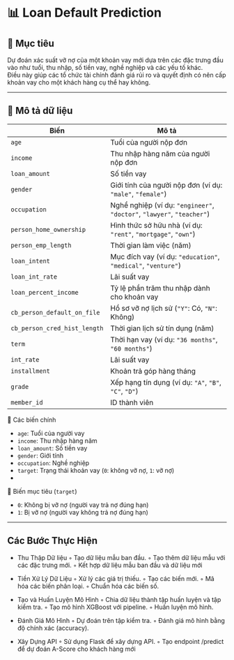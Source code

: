 # 📊 Loan Default Prediction

## 🎯 Mục tiêu
Dự đoán xác suất vỡ nợ của một khoản vay mới dựa trên các đặc trưng đầu vào như tuổi, thu nhập, số tiền vay, nghề nghiệp và các yếu tố khác.  
Điều này giúp các tổ chức tài chính đánh giá rủi ro và quyết định có nên cấp khoản vay cho một khách hàng cụ thể hay không.

---

## 📁 Mô tả dữ liệu

| Biến | Mô tả |
|------|-------|
| `age` | Tuổi của người nộp đơn |
| `income` | Thu nhập hàng năm của người nộp đơn |
| `loan_amount` | Số tiền vay |
| `gender` | Giới tính của người nộp đơn (ví dụ: `"male"`, `"female"`) |
| `occupation` | Nghề nghiệp (ví dụ: `"engineer"`, `"doctor"`, `"lawyer"`, `"teacher"`) |
| `person_home_ownership` | Hình thức sở hữu nhà (ví dụ: `"rent"`, `"mortgage"`, `"own"`) |
| `person_emp_length` | Thời gian làm việc (năm) |
| `loan_intent` | Mục đích vay (ví dụ: `"education"`, `"medical"`, `"venture"`) |
| `loan_int_rate` | Lãi suất vay |
| `loan_percent_income` | Tỷ lệ phần trăm thu nhập dành cho khoản vay |
| `cb_person_default_on_file` | Hồ sơ vỡ nợ lịch sử (`"Y"`: Có, `"N"`: Không) |
| `cb_person_cred_hist_length` | Thời gian lịch sử tín dụng (năm) |
| `term` | Thời hạn vay (ví dụ: `"36 months"`, `"60 months"`) |
| `int_rate` | Lãi suất vay |
| `installment` | Khoản trả góp hàng tháng |
| `grade` | Xếp hạng tín dụng (ví dụ: `"A"`, `"B"`, `"C"`, `"D"`) |
| `member_id` | ID thành viên |

🔑 Các biến chính
- `age`: Tuổi của người vay  
- `income`: Thu nhập hàng năm  
- `loan_amount`: Số tiền vay  
- `gender`: Giới tính  
- `occupation`: Nghề nghiệp  
- `target`: Trạng thái khoản vay (`0`: không vỡ nợ, `1`: vỡ nợ)
- 

🎯 Biến mục tiêu (`target`)

- `0`: Không bị vỡ nợ (người vay trả nợ đúng hạn)  
- `1`: Bị vỡ nợ (người vay không trả nợ đúng hạn)

---

## Các Bước Thực Hiện 
- Thu Thập Dữ liệu 
  ◦ Tạo dữ liệu mẫu ban đầu. 
  ◦ Tạo thêm dữ liệu mẫu với các đặc trưng mới. 
  ◦ Kết hợp dữ liệu mẫu ban đầu và dữ liệu mới

- Tiền Xử Lý Dữ Liệu 
  ◦ Xử lý các giá trị thiếu. 
  ◦ Tạo các biến mới. 
  ◦ Mã hóa các biến phân loại. 
  ◦ Chuẩn hóa các biến số.

- Tạo và Huấn Luyện Mô Hình 
  ◦ Chia dữ liệu thành tập huấn luyện và tập kiểm tra. 
  ◦ Tạo mô hình XGBoost với pipeline. 
  ◦ Huấn luyện mô hình.

- Đánh Giá Mô Hình 
  ◦ Dự đoán trên tập kiểm tra. 
  ◦ Đánh giá mô hình bằng độ chính xác (accuracy).

- Xây Dựng API 
  ◦ Sử dụng Flask để xây dựng API. 
  ◦ Tạo endpoint /predict để dự đoán A-Score cho khách hàng mới


